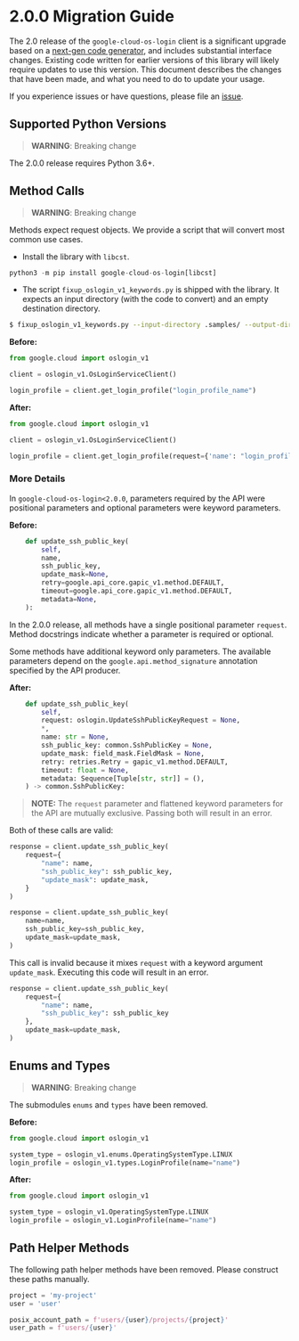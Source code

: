 # 2.0.0 Migration Guide

The 2.0 release of the `google-cloud-os-login` client is a significant upgrade based on a [next-gen code generator](https://github.com/googleapis/gapic-generator-python), and includes substantial interface changes. Existing code written for earlier versions of this library will likely require updates to use this version. This document describes the changes that have been made, and what you need to do to update your usage.

If you experience issues or have questions, please file an [issue](https://github.com/googleapis/python-oslogin/issues).

## Supported Python Versions

> **WARNING**: Breaking change

The 2.0.0 release requires Python 3.6+.


## Method Calls

> **WARNING**: Breaking change

Methods expect request objects. We provide a script that will convert most common use cases.

* Install the library with `libcst`.

```py
python3 -m pip install google-cloud-os-login[libcst]
```

* The script `fixup_oslogin_v1_keywords.py` is shipped with the library. It expects
an input directory (with the code to convert) and an empty destination directory.

```sh
$ fixup_oslogin_v1_keywords.py --input-directory .samples/ --output-directory samples/
```

**Before:**
```py
from google.cloud import oslogin_v1

client = oslogin_v1.OsLoginServiceClient()

login_profile = client.get_login_profile("login_profile_name")
```


**After:**
```py
from google.cloud import oslogin_v1

client = oslogin_v1.OsLoginServiceClient()

login_profile = client.get_login_profile(request={'name': "login_profile_name"})
```

### More Details

In `google-cloud-os-login<2.0.0`, parameters required by the API were positional parameters and optional parameters were keyword parameters.

**Before:**
```py
    def update_ssh_public_key(
        self,
        name,
        ssh_public_key,
        update_mask=None,
        retry=google.api_core.gapic_v1.method.DEFAULT,
        timeout=google.api_core.gapic_v1.method.DEFAULT,
        metadata=None,
    ):
```

In the 2.0.0 release, all methods have a single positional parameter `request`. Method docstrings indicate whether a parameter is required or optional.

Some methods have additional keyword only parameters. The available parameters depend on the `google.api.method_signature` annotation specified by the API producer.


**After:**
```py
    def update_ssh_public_key(
        self,
        request: oslogin.UpdateSshPublicKeyRequest = None,
        *,
        name: str = None,
        ssh_public_key: common.SshPublicKey = None,
        update_mask: field_mask.FieldMask = None,
        retry: retries.Retry = gapic_v1.method.DEFAULT,
        timeout: float = None,
        metadata: Sequence[Tuple[str, str]] = (),
    ) -> common.SshPublicKey:
```

> **NOTE:** The `request` parameter and flattened keyword parameters for the API are mutually exclusive.
> Passing both will result in an error.


Both of these calls are valid:

```py
response = client.update_ssh_public_key(
    request={
        "name": name,
        "ssh_public_key": ssh_public_key,
        "update_mask": update_mask,
    }
)
```

```py
response = client.update_ssh_public_key(
    name=name,
    ssh_public_key=ssh_public_key,
    update_mask=update_mask,
)
```

This call is invalid because it mixes `request` with a keyword argument `update_mask`. Executing this code
will result in an error.

```py
response = client.update_ssh_public_key(
    request={
        "name": name,
        "ssh_public_key": ssh_public_key
    },
    update_mask=update_mask,
)
```



## Enums and Types


> **WARNING**: Breaking change

The submodules `enums` and `types` have been removed.

**Before:**
```py
from google.cloud import oslogin_v1

system_type = oslogin_v1.enums.OperatingSystemType.LINUX
login_profile = oslogin_v1.types.LoginProfile(name="name")
```


**After:**
```py
from google.cloud import oslogin_v1

system_type = oslogin_v1.OperatingSystemType.LINUX
login_profile = oslogin_v1.LoginProfile(name="name")
```

## Path Helper Methods

The following path helper methods have been removed. Please construct these paths manually.

```py
project = 'my-project'
user = 'user'

posix_account_path = f'users/{user}/projects/{project}'
user_path = f'users/{user}'
```

